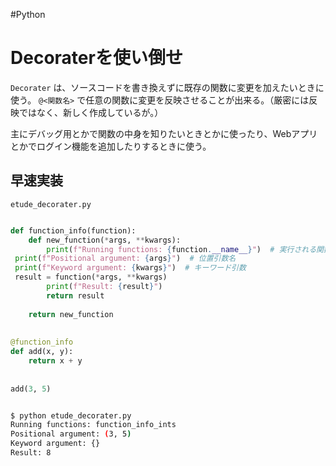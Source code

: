 #Python 

# Decoraterを使い倒せ

`Decorater` は、ソースコードを書き換えずに既存の関数に変更を加えたいときに使う。
`@<関数名>` で任意の関数に変更を反映させることが出来る。（厳密には反映ではなく、新しく作成しているが。）

主にデバッグ用とかで関数の中身を知りたいときとかに使ったり、Webアプリとかでログイン機能を追加したりするときに使う。


## 早速実装


`etude_decorater.py`
```python

def function_info(function):  
    def new_function(*args, **kwargs):  
        print(f"Running functions: {function.__name__}")  # 実行される関数名  
 print(f"Positional argument: {args}")  # 位置引数名  
 print(f"Keyword argument: {kwargs}")  # キーワード引数  
 result = function(*args, **kwargs)  
        print(f"Result: {result}")  
        return result  
  
    return new_function  
  
  
@function_info  
def add(x, y):  
    return x + y  
  
  
add(3, 5)

```

```Bash

$ python etude_decorater.py
Running functions: function_info_ints
Positional argument: (3, 5)
Keyword argument: {}
Result: 8


```